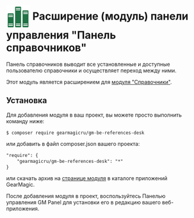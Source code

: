 # <img src="https://raw.githubusercontent.com/gearmagicru/gm-be-references-desk/refs/heads/master/assets/images/icon.svg" width="64px" height="64px" align="absmiddle"> Расширение (модуль) панели управления "Панель справочников"

Панель справочников выводит все установленные и доступные пользователю справочники и осуществляет переход между ними.

Этот модуль является расширением для [модуля "Справочники"](https://github.com/gearmagicru/gm-be-references).

## Установка

Для добавления модуля в ваш проект, вы можете просто выполнить команду ниже:

```
$ composer require gearmagicru/gm-be-references-desk
```

или добавить в файл composer.json вашего проекта:
```
"require": {
    "gearmagicru/gm-be-references-desk": "*"
}
```
или скачать архив на [странице модуля](https://apps.gearmagic.ru/component/gm-be-references-desk) в каталоге приложений GearMagic.

После добавления модуля в проект, воспользуйтесь Панелью управления GM Panel для установки его в редакцию вашего веб-приложения.
